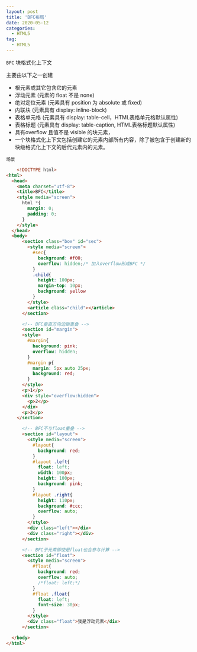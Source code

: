 ```yaml
---
layout: post
title: 'BFC布局'
date: 2020-05-12
categories:
  - HTML5
tag:
  - HTML5
---
```


`BFC` 块格式化上下文

主要由以下之一创建
- 根元素或其它包含它的元素
- 浮动元素 (元素的 float 不是 none)
- 绝对定位元素 (元素具有 position 为 absolute 或 fixed)
- 内联块 (元素具有 display: inline-block)
- 表格单元格 (元素具有 display: table-cell，HTML表格单元格默认属性)
- 表格标题 (元素具有 display: table-caption, HTML表格标题默认属性)
- 具有overflow 且值不是 visible 的块元素，
- 一个块格式化上下文包括创建它的元素内部所有内容，除了被包含于创建新的块级格式化上下文的后代元素内的元素。

`场景`
```html
    <!DOCTYPE html>
<html>
  <head>
    <meta charset="utf-8">
    <title>BFC</title>
    <style media="screen">
      html *{
        margin: 0;
        padding: 0;
      }
    </style>
  </head>
  <body>
      <section class="box" id="sec">
        <style media="screen">
          #sec{
            background: #f00;
            overflow: hidden;/* 加入overflow形成BFC */
          }
          .child{
            height: 100px;
            margin-top: 10px;
            background: yellow
          }
        </style>
        <article class="child"></article>
      </section>

      <!-- BFC垂直方向边距重叠 -->
      <section id="margin">
      <style>
        #margin{
          background: pink;
          overflow: hidden;
        }
        #margin p{
          margin: 5px auto 25px;
          background: red;
        }
      </style>
      <p>1</p>
      <div style="overflow:hidden">
        <p>2</p>
      </div>
      <p>3</p>
    </section>

      <!-- BFC不与float重叠 -->
      <section id="layout">
        <style media="screen">
          #layout{
            background: red;
          }
          #layout .left{
            float: left;
            width: 100px;
            height: 100px;
            background: pink;
          }
          #layout .right{
            height: 110px;
            background: #ccc;
            overflow: auto;
          }
        </style>
        <div class="left"></div>
        <div class="right"></div>
      </section>

      <!-- BFC子元素即使是float也会参与计算 -->
      <section id="float">
        <style media="screen">
          #float{
            background: red;
            overflow: auto;
            /*float: left;*/
          }
          #float .float{
            float: left;
            font-size: 30px;
          }
        </style>
        <div class="float">我是浮动元素</div>
      </section>

  </body>
</html>
```